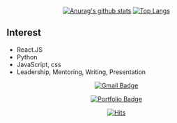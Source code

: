 <div align=center>

[![Anurag's github stats](https://github-readme-stats.vercel.app/api?username=kangteagu&show_icons=true)](https://github.com/anuraghazra/github-readme-stats)
[![Top Langs](https://github-readme-stats.vercel.app/api/top-langs/?username=kangteagu)](https://github.com/anuraghazra/github-readme-stats)
</div>

## Interest
  - React.JS
  - Python
  - JavaScript, css
  - Leadership, Mentoring, Writing, Presentation


<div align = center>
	  
[![Gmail Badge](https://img.shields.io/badge/Gmail-d14836?style=flat-square&logo=Gmail&logoColor=white&link=mailto:gangteagu7@gmail.com)](mailto:gangteagu7@gmail.com)

[![Portfolio Badge](http://img.shields.io/badge/-Portfolio-black?style=flat-square&logo=github&link=http://kangteagu.github.io/)](http://kangteagu.github.io/)

[![Hits](https://hits.seeyoufarm.com/api/count/incr/badge.svg?url=https%3A%2F%2Fgithub.com%2Fkangteagu&count_bg=%2379C83D&title_bg=%23555555&icon=&icon_color=%23E7E7E7&title=hits&edge_flat=false)](https://hits.seeyoufarm.com)

</div>

<!--
**sgd122/sgd122** is a ✨ _special_ ✨ repository because its `README.md` (this file) appears on your GitHub profile.
Here are some ideas to get you started:
- 🔭 I’m currently working on ...
- 🌱 I’m currently learning ...
- 👯 I’m looking to collaborate on ...
- 🤔 I’m looking for help with ...
- 💬 Ask me about ...
- 📫 How to reach me: ...
- 😄 Pronouns: ...
- ⚡ Fun fact: ...
-->